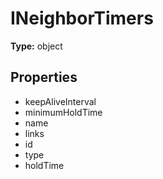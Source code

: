 # INeighborTimers


**Type:** object

## Properties
* keepAliveInterval
* minimumHoldTime
* name
* links
* id
* type
* holdTime
